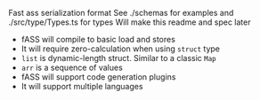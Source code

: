 Fast ass serialization format
See ./schemas for examples and ./src/type/Types.ts for types
Will make this readme and spec later

- fASS will compile to basic load and stores
- It will require zero-calculation when using `struct` type
- `list` is dynamic-length struct. Similar to a classic `Map`
- `arr` is a sequence of values
- fASS will support code generation plugins
- It will support multiple languages
